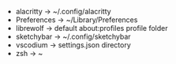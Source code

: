 - alacritty -> ~/.config/alacritty
- Preferences -> ~/Library/Preferences
- librewolf -> default about:profiles profile folder
- sketchybar -> ~/.config/sketchybar
- vscodium -> settings.json directory
- zsh -> ~
